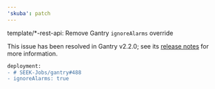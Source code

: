 ```yaml
---
'skuba': patch
---
```


template/\*-rest-api: Remove Gantry `ignoreAlarms` override

This issue has been resolved in Gantry v2.2.0; see its [release notes](https://github.com/SEEK-Jobs/gantry/releases/tag/v2.2.0) for more information.

```diff
deployment:
- # SEEK-Jobs/gantry#488
- ignoreAlarms: true
```
